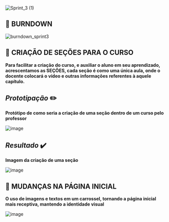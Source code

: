 ![Sprint_3 (1)](https://user-images.githubusercontent.com/40868447/118412879-c99d7a80-b672-11eb-9f29-2e05cc948f2e.png)

## 🔹 BURNDOWN

![burndown_sprint3](https://user-images.githubusercontent.com/40868447/118413452-c9eb4500-b675-11eb-9f09-e0aad9c0bef6.png)

## 🔹 CRIAÇÃO DE SEÇÕES PARA O CURSO
**Para facilitar a criação do curso, e auxiliar o aluno em seu aprendizado, acrescentamos as SEÇÕES, cada seção é como uma única aula, onde o docente colocará o vídeo e outras informações referentes à aquele capítulo.**

## _Prototipação_ ✏️

**Protótipo de como seria a criação de uma seção dentro de um curso pelo professor**

![image](https://user-images.githubusercontent.com/40868447/118413478-eb4c3100-b675-11eb-99e2-da4c1119b119.png)

## _Resultado_ ✔️

**Imagem da criação de uma seção**

![image](https://i.postimg.cc/Fs2zVGBW/Whats-App-Image-2021-05-14-at-23-25-22.jpg)

## 🔹 MUDANÇAS NA PÁGINA INICIAL 

**O uso de imagens e textos em um carrossel, tornando a página inicial mais receptiva, mantendo a identidade visual**

![image](https://i.postimg.cc/fTZDzF1h/p-gina-inicial.png)

  
